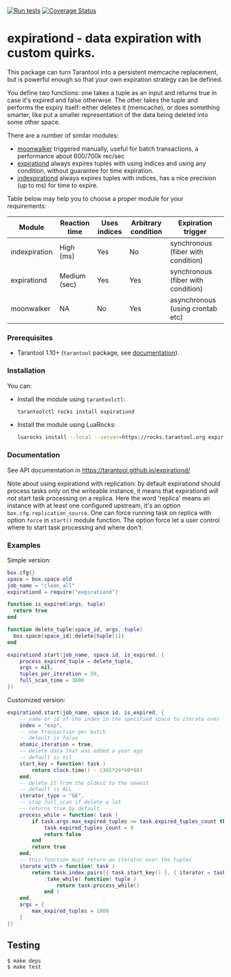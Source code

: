 [![Run tests](https://github.com/tarantool/expirationd/actions/workflows/test_on_push.yaml/badge.svg)](https://github.com/tarantool/expirationd/actions/workflows/test_on_push.yaml)
<a href='https://coveralls.io/github/tarantool/expirationd?branch=master'>
<img src='https://coveralls.io/repos/github/tarantool/expirationd/badge.svg?branch=master' alt='Coverage Status' />
</a>

# expirationd -  data expiration with custom quirks.

This package can turn Tarantool into a persistent memcache replacement,
but is powerful enough so that  your own expiration strategy can be defined.

You define two functions: one takes a tuple as an input and returns
true in case it's expired and false otherwise. The other takes the
tuple and performs the expiry itself: either deletes it (memcache), or
does something smarter, like put a smaller representation of the data
being deleted into some other space.

There are a number of similar modules:
- [moonwalker](https://github.com/tarantool/moonwalker) triggered manually,
useful for batch transactions, a performance about 600/700k rec/sec
- [expirationd](https://github.com/tarantool/expirationd/issues/53) always
expires tuples with using indices and using any condition, without guarantee
for time expiration.
- [indexpirationd](https://github.com/moonlibs/indexpiration) always expires
tuples with indices, has a nice precision (up to ms) for time to expire.

Table below may help you to choose a proper module for your requirements:

| Module        | Reaction time | Uses indices | Arbitrary condition | Expiration trigger                 |
|---------------|---------------|--------------|---------------------|------------------------------------|
| indexpiration | High (ms)     | Yes          | No                  | synchronous (fiber with condition) |
| expirationd   | Medium (sec)  | Yes          | Yes                 | synchronous (fiber with condition) |
| moonwalker    | NA            | No           | Yes                 | asynchronous (using crontab etc)   |

### Prerequisites

* Tarantool 1.10+ (`tarantool` package, see [documentation](https://www.tarantool.io/en/download/)).

### Installation

You can:

* Install the module using `tarantoolctl`:

  ``` bash
  tarantoolctl rocks install expirationd
  ```

* Install the module using LuaRocks:

  ``` bash
  luarocks install --local --server=https://rocks.tarantool.org expirationd
  ```

### Documentation

See API documentation in https://tarantool.github.io/expirationd/

Note about using expirationd with replication: by default expirationd should
process tasks only on the writeable instance, it means that expirationd *will
not* start task processing on a replica. Here the word 'replica' means an
instance with at least one configured upstream, it's an option
`box.cfg.replication_source`. One can force running task on replica with option
`force` in `start()` module function. The option force let a user control where
to start task processing and where don't.

### Examples

Simple version:

```lua
box.cfg{}
space = box.space.old
job_name = "clean_all"
expirationd = require("expirationd")

function is_expired(args, tuple)
  return true
end

function delete_tuple(space_id, args, tuple)
  box.space[space_id]:delete{tuple[1]}
end

expirationd.start(job_name, space.id, is_expired, {
    process_expired_tuple = delete_tuple,
    args = nil,
    tuples_per_iteration = 50,
    full_scan_time = 3600
})
```

Сustomized version:

```lua
expirationd.start(job_name, space.id, is_expired, {
    -- name or id of the index in the specified space to iterate over
    index = "exp",
    -- one transaction per batch
    -- default is false
    atomic_iteration = true,
    -- delete data that was added a year ago
    -- default is nil
    start_key = function( task )
        return clock.time() - (365*24*60*60)
    end,
    -- delete it from the oldest to the newest
    -- default is ALL
    iterator_type = "GE",
    -- stop full_scan if delete a lot
    -- returns true by default
    process_while = function( task )
        if task.args.max_expired_tuples >= task.expired_tuples_count then
            task.expired_tuples_count = 0
            return false
        end
        return true
    end,
    -- this function must return an iterator over the tuples
    iterate_with = function( task )
        return task.index:pairs({ task.start_key() }, { iterator = task.iterator_type })
            :take_while( function( tuple )
                return task:process_while()
            end )
    end,
    args = {
        max_expired_tuples = 1000
    }
})
```

## Testing

```
$ make deps
$ make test
```
